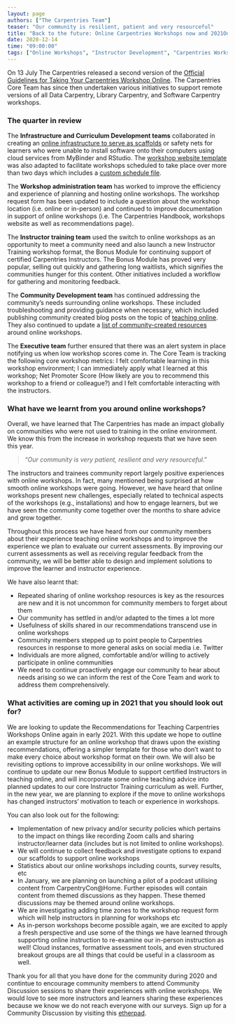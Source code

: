```yaml
---
layout: page
authors: ["The Carpentries Team"]
teaser: "Our community is resilient, patient and very resourceful"
title: "Back to the future: Online Carpentries Workshops now and 2021Our community is resilient, patient and very resourceful"
date: 2020-12-14
time: "09:00:00"
tags: ["Online Workshops", "Instructor Development", "Carpentries Workshops", "Teaching"]
---
```



On 13 July The Carpentries released a second version of the [Official Guidelines for Taking Your Carpentries Workshop Online](https://carpentries.org/online-workshop-recommendations/). The Carpentries Core Team has since then undertaken various initiatives to support remote versions of all Data Carpentry, Library Carpentry, and Software Carpentry workshops. 


### **The quarter in review**  


The **Infrastructure and Curriculum Development teams** collaborated in creating an [online infrastructure to serve as scaffolds](https://carpentries.org/blog/2020/04/scaffolds/) or safety nets for learners who were unable to install software onto their computers using cloud services from MyBinder and RStudio. The [workshop website template](https://github.com/carpentries/workshop-template/) was also adapted to facilitate workshops scheduled to take place over more than two days which includes a [custom schedule file](https://github.com/carpentries/workshop-template/blob/gh-pages/_includes/custom-schedule.html). 

The **Workshop administration team** has worked to improve the efficiency and experience of planning and hosting online workshops. The workshop request form has been updated to include a question about the workshop location (i.e. online or in-person) and continued to improve documentation in support of online workshops (i.e. The Carpentries Handbook, workshops website as well as recommendations page).

The **Instructor training team** used the switch to online workshops as an opportunity to meet a community need and also launch a new Instructor Training workshop format, the Bonus Module for continuing support of certified Carpentries Instructors. The Bonus Module has proved very popular, selling out quickly and gathering long waitlists, which signifies the communities hunger for this content. Other initiatives included a workflow for gathering and monitoring feedback. 

The **Community Development team** has continued addressing the community’s needs surrounding online workshops. These included troubleshooting and providing guidance when necessary, which included publishing community created blog posts on the topic of [teaching online](https://carpentries.org/posts-by-tags/#blog-tag-online-workshops). They also continued to update a [list of community-created resources](https://docs.carpentries.org/topic_folders/hosts_instructors/index.html#resources-for-online-workshops) around online workshops. 

The **Executive team** further ensured that there was an alert system in place notifying us when low workshop scores come in. The Core Team is tracking the following core workshop metrics: I felt comfortable learning in this workshop environment; I can immediately apply what I learned at this workshop; Net Promoter Score (How likely are you to recommend this workshop to a friend or colleague?) and I felt comfortable interacting with the instructors.

### **What have we learnt from you around online workshops?**

Overall, we have learned that The Carpentries has made an impact globally on communities who were not used to training in the online environment. We know this from the increase in workshop requests that we have seen this year.


>*“Our community is very patient, resilient and very resourceful*.”


The instructors and trainees community report largely positive experiences with online workshops. In fact, many mentioned being surprised at how smooth online workshops were going. However, we have heard that online workshops present new challenges, especially related to technical aspects of the workshops (e.g., installations) and how to engage learners, but we have seen the community come together over the months to share advice and grow together.  

Throughout this process we have heard from our community members about their experience teaching online workshops and to improve the experience we plan to evaluate our current assessments. By improving our current assessments as well as receiving regular feedback from the community, we will be better able to design and implement solutions to improve the learner and instructor experience.

We have also learnt that:

- Repeated sharing of online workshop resources is key as the resources are new and it is not uncommon for community members to forget about them
- Our community has settled in and/or adapted to the times a lot more
- Usefulness of skills shared in our recommendations transcend use in online workshops
- Community members stepped up to point people to Carpentries resources in response to more general asks on social media i.e. Twitter
- Individuals are more aligned, comfortable and/or willing to actively participate in online communities
- We need to continue proactively engage our community to hear about needs arising so we can inform the rest of the Core Team and work to address them comprehensively. 


### **What activities are coming up in 2021 that you should look out for?**


We are looking to update the Recommendations for Teaching Carpentries Workshops Online again in early 2021. With this update we hope to outline an example structure for an online workshop that draws upon the existing recommendations, offering a simpler template for those who don’t want to make every choice about workshop format on their own. We will also be revisiting options to improve accessibility in our online workshops. We will continue to update our new Bonus Module to support certified Instructors in teaching online, and will incorporate some online teaching advice into planned updates to our core Instructor Training curriculum as well. Further, in the new year, we are planning to explore if the move to online workshops has changed instructors’ motivation to teach or experience in workshops. 

You can also look out for the following: 

- Implementation of new privacy and/or security policies which pertains to the impact on things like recording Zoom calls and sharing instructor/learner data (includes but is not limited to online workshops).
- We will continue to collect feedback and investigate options to expand our scaffolds to support online workshops 
- Statistics about our online workshops including counts, survey results, etc
- In January, we are planning on launching a pilot of a podcast utilising content from CarpentryCon@Home. Further episodes will contain content from themed discussions as they happen. These themed discussions may be themed around online workshops.
- We are investigating adding time zones to the workshop request form which will help instructors in planning for workshops etc
- As in-person workshops become possible again, we are excited to apply a fresh perspective and use some of the things we have learned through supporting online instruction to re-examine our in-person instruction as well! Cloud instances, formative assessment tools, and even structured breakout groups are all things that could be useful in a classroom as well.


Thank you for all that you have done for the community during 2020 and contintue to encourage community members to attend Community Discussion sessions to share their experiences with online workshops. We would love to see more instructors and learners sharing these experiences because we know we do not reach everyone with our surveys. Sign up for a Community Discussion by visiting this [etherpad](https://pad.carpentries.org/community-discussions).
